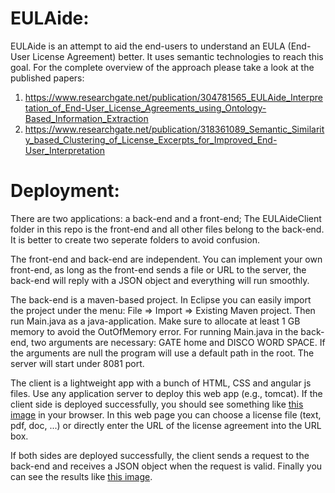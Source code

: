 # EULAide: 
EULAide is an attempt to aid the end-users to understand an EULA (End-User License Agreement) better. It uses semantic technologies to reach this goal. 
For the complete overview of the approach please take a look at the published papers: 
1. https://www.researchgate.net/publication/304781565_EULAide_Interpretation_of_End-User_License_Agreements_using_Ontology-Based_Information_Extraction
2. https://www.researchgate.net/publication/318361089_Semantic_Similarity_based_Clustering_of_License_Excerpts_for_Improved_End-User_Interpretation

# Deployment: 
There are two applications: a back-end and a front-end; The EULAideClient folder in this repo is the front-end and all other files belong to the back-end. It is better to create two seperate folders to avoid confusion. 

The front-end and back-end are independent. You can implement your own front-end, as long as the front-end sends a file or URL to the server, the back-end will reply with a JSON object and everything will run smoothly.

The back-end is a maven-based project. In Eclipse you can easily import the project under the menu: File => Import => Existing Maven project.
Then run Main.java as a java-application. Make sure to allocate at least 1 GB memory to avoid the OutOfMemory error. For running Main.java in the back-end, two arguments are necessary: GATE home and DISCO WORD SPACE. If the arguments are null the program will use a default path in the root. The server will start under 8081 port.

The client is a lightweight app with a bunch of HTML, CSS and angular js files. Use any application server to deploy this web app (e.g., tomcat). If the client side is deployed successfully, you should see something like [this image](https://github.com/SmartDataAnalytics/EULAide/blob/master/EULAideClient.png) in your browser. In this web page you can choose a license file (text, pdf, doc, ...) or directly enter the URL of the license agreement into the URL box.

If both sides are deployed successfully, the client sends a request to the back-end and receives a JSON object when the request is valid.
Finally you can see the results like [this image](https://github.com/SmartDataAnalytics/EULAide/blob/master/screenshot.png).



